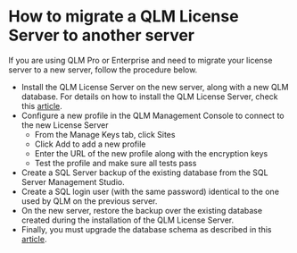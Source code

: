 # How to migrate a QLM License Server to another server

If you are using QLM Pro or Enterprise and need to migrate your license server to a new server, follow the procedure below.

* Install the QLM License Server on the new server, along with a new QLM database. For details on how to install the QLM License Server, check this [article](https://support.soraco.co/hc/en-us/articles/202937924-How-to-install-the-QLM-License-Server).
* Configure a new profile in the QLM Management Console to connect to the new License Server
  * From the Manage Keys tab, click Sites
  * Click Add to add a new profile
  * Enter the URL of the new profile along with the encryption keys
  * Test the profile and make sure all tests pass
* Create a SQL Server backup of the existing database from the SQL Server Management Studio.
* Create a SQL login user (with the same password) identical to the one used by QLM on the previous server.&#x20;
* On the new server, restore the backup over the existing database created during the installation of the QLM License Server.
* Finally, you must upgrade the database schema as described in this [article](how-to-perform-a-db-schema-upgrade.md).

&#x20;
